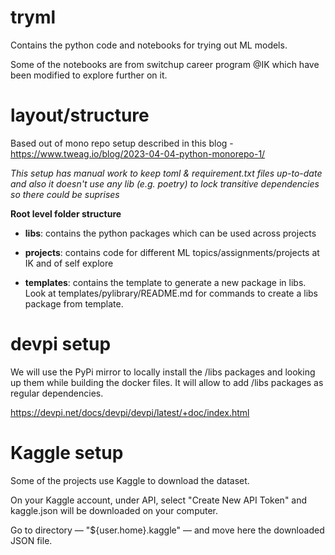 # tryml
Contains the python code and notebooks for trying out ML models.

Some of the notebooks are from switchup career program @IK which have been modified to explore further on it.

# layout/structure
Based out of mono repo setup described in this blog - https://www.tweag.io/blog/2023-04-04-python-monorepo-1/

*This setup has manual work to keep toml & requirement.txt files up-to-date and also it doesn't use any lib (e.g. poetry) to lock transitive dependencies so there could be suprises*

**Root level folder structure**
- **libs**: contains the python packages which can be used across projects

- **projects**: contains code for different ML topics/assignments/projects at IK and of self explore

- **templates**: contains the template to generate a new package in libs. Look at templates/pylibrary/README.md for commands to create a libs package from template.

# devpi setup
We will use the  PyPi mirror to locally install the /libs packages and looking up them while building the docker files. It will allow to add /libs packages as regular dependencies.

https://devpi.net/docs/devpi/devpi/latest/+doc/index.html

# Kaggle setup
Some of the projects use Kaggle to download the dataset.

On your Kaggle account, under API, select "Create New API Token" and kaggle.json will be downloaded on your computer.

Go to directory — "${user.home}\.kaggle\" — and move here the downloaded JSON file.
